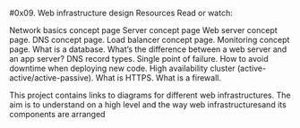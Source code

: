 #0x09. Web infrastructure design
Resources
Read or watch:

Network basics concept page
Server concept page
Web server concept page.
DNS concept page.
Load balancer concept page.
Monitoring concept page.
What is a database.
What’s the difference between a web server and an app server?
DNS record types.
Single point of failure.
How to avoid downtime when deploying new code.
High availability cluster (active-active/active-passive).
What is HTTPS.
What is a firewall.

This project contains links to diagrams for different web infrastructures.
The aim is to understand on a high level and the way web infrastructuresand its components are arranged
